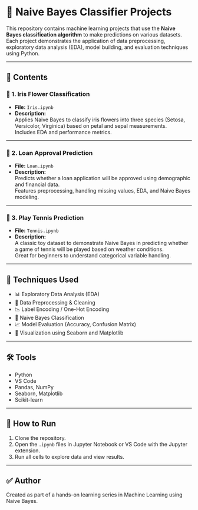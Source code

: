 # 🧠 Naive Bayes Classifier Projects

This repository contains machine learning projects that use the **Naive Bayes classification algorithm** to make predictions on various datasets. Each project demonstrates the application of data preprocessing, exploratory data analysis (EDA), model building, and evaluation techniques using Python.

---

## 📁 Contents

### 🔹 1. Iris Flower Classification
- **File:** `Iris.ipynb`
- **Description:**  
  Applies Naive Bayes to classify iris flowers into three species (Setosa, Versicolor, Virginica) based on petal and sepal measurements.  
  Includes EDA and performance metrics.

---

### 🔹 2. Loan Approval Prediction
- **File:** `Loan.ipynb`
- **Description:**  
  Predicts whether a loan application will be approved using demographic and financial data.  
  Features preprocessing, handling missing values, EDA, and Naive Bayes modeling.

---

### 🔹 3. Play Tennis Prediction
- **File:** `Tennis.ipynb`
- **Description:**  
  A classic toy dataset to demonstrate Naive Bayes in predicting whether a game of tennis will be played based on weather conditions.  
  Great for beginners to understand categorical variable handling.

---

## 🧰 Techniques Used

- 📊 Exploratory Data Analysis (EDA)
- 🧼 Data Preprocessing & Cleaning
- 📉 Label Encoding / One-Hot Encoding
- 🧮 Naive Bayes Classification
- 📈 Model Evaluation (Accuracy, Confusion Matrix)
- 📎 Visualization using Seaborn and Matplotlib

---

## 🛠 Tools

- Python
- VS Code
- Pandas, NumPy
- Seaborn, Matplotlib
- Scikit-learn

---

## 📌 How to Run

1. Clone the repository.
2. Open the `.ipynb` files in Jupyter Notebook or VS Code with the Jupyter extension.
3. Run all cells to explore data and view results.

---

## ✅ Author

Created as part of a hands-on learning series in Machine Learning using Naive Bayes.

